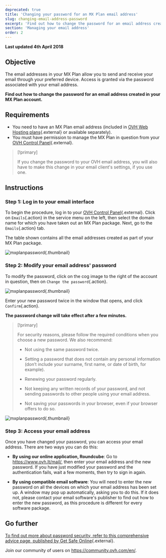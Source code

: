 ```yaml
---
deprecated: true
title: 'Changing your password for an MX Plan email address'
slug: changing-email-address-password
excerpt: 'Find out how to change the password for an email address created in your MX Plan account'
section: 'Managing your email address'
order: 2
---
```


**Last updated 4th April 2018**

## Objective

The email addresses in your MX Plan allow you to send and receive your email through your preferred device. Access is granted via the password associated with your email address.

**Find out how to change the password for an email address created in your MX Plan account.**

## Requirements
- You need to have an MX Plan email address (included in [OVH Web Hosting plans](https://www.ovh.lt/svetainiu-talpinimas/){.external} or available separately).
- You must have permission to manage the MX Plan in question from your [OVH Control Panel](https://www.ovh.com/auth/?action=gotomanager&from=https://www.ovh.ie/&ovhSubsidiary=ie){.external}.

> [!primary]
>
> If you change the password to your OVH email address, you will also have to make this change in your email client's settings, if you use one.
>

## Instructions

### Step 1: Log in to your email interface

To begin the procedure, log in to your [OVH Control Panel](https://www.ovh.com/auth/?action=gotomanager&from=https://www.ovh.ie/&ovhSubsidiary=ie){.external}. Click on `Emails`{.action} in the service menu on the left, then select the domain name for which you have taken out an MX Plan package. Next, go to the `Emails`{.action} tab.

The table shown contains all the email addresses created as part of your MX Plan package.

![mxplanpassword](images/change-email-password-step1.png){.thumbnail}

### Step 2: Modify your email address' password

To modify the password, click on the cog image to the right of the account in question, then on `Change the password`{.action}.

![mxplanpassword](images/change-email-password-step2.png){.thumbnail}

Enter your new password twice in the window that opens, and click `Confirm`{.action}.

**The password change will take effect after a few minutes.**

> [!primary]
>
> For security reasons, please follow the required conditions when you choose a new password. We also recommend:
>
> - Not using the same password twice.
>
> - Setting a password that does not contain any personal information (don’t include your surname, first name, or date of birth, for example).
>
> - Renewing your password regularly.
>
> - Not keeping any written records of your password, and not sending passwords to other people using your email address.
>
> - Not saving your passwords in your browser, even if your browser offers to do so.
>

![mxplanpassword](images/change-email-password-step3.png){.thumbnail}

### Step 3: Access your email address

Once you have changed your password, you can access your email address. There are two ways you can do this:

- **By using our online application, Roundcube**: Go to <https://www.ovh.lt/mail/>, then enter your email address and the new password. If you have just modified your password and the authentication fails, wait a few moments, then try to sign in again.

- **By using compatible email software**: You will need to enter the new password on all the devices on which your email address has been set up. A window may pop up automatically, asking you to do this. If it does not, please contact your email software's publisher to find out how to enter the new password, as this procedure is different for every software package.

## Go further

[To find out more about password security, refer to this comprehensive advice page, published by Get Safe Online](https://www.getsafeonline.org/protecting-yourself/passwords/){.external}.

Join our community of users on <https://community.ovh.com/en/>.